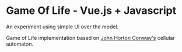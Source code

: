 # Game Of Life - Vue.js + Javascript

An experiment using simple UI over the model.

Game of Life implementation based on [John Horton Conway's](https://en.wikipedia.org/wiki/Conway%27s_Game_of_Life) cellular automaton.
